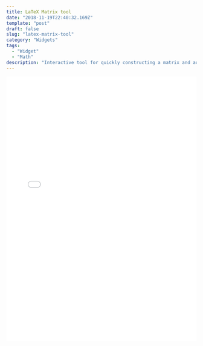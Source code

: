 ```yaml
---
title: LaTeX Matrix tool
date: "2018-11-19T22:40:32.169Z"
template: "post"
draft: false
slug: "latex-matrix-tool"
category: "Widgets"
tags:
  - "Widget"
  - "Math"
description: "Interactive tool for quickly constructing a matrix and automatically generating the LaTeX source code (because typing out matrices in LaTeX gets annoying)"
---
```

<div>
<iframe src="/widgets/matrix" width="100%" height="700px" frameBorder="0">
</iframe>
<div>
